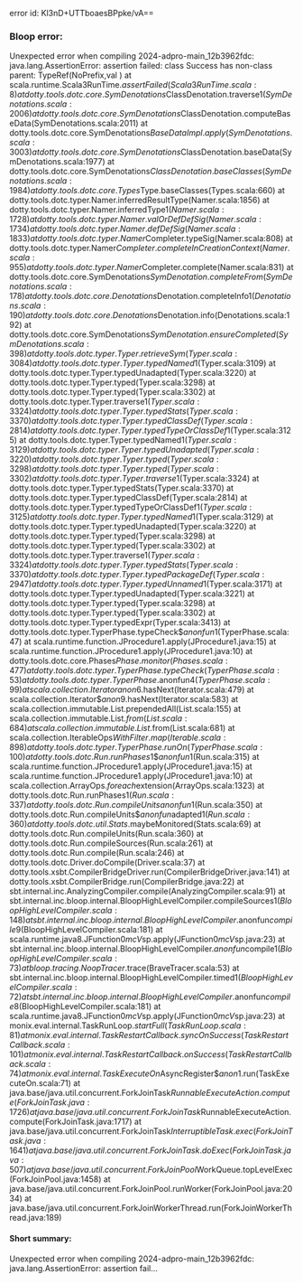 error id: Kl3nD+UTTboaesBPpke/vA==
### Bloop error:

Unexpected error when compiling 2024-adpro-main_12b3962fdc: java.lang.AssertionError: assertion failed: class Success has non-class parent: TypeRef(NoPrefix,val <none>)
	at scala.runtime.Scala3RunTime$.assertFailed(Scala3RunTime.scala:8)
	at dotty.tools.dotc.core.SymDenotations$ClassDenotation.traverse$1(SymDenotations.scala:2006)
	at dotty.tools.dotc.core.SymDenotations$ClassDenotation.computeBaseData(SymDenotations.scala:2011)
	at dotty.tools.dotc.core.SymDenotations$BaseDataImpl.apply(SymDenotations.scala:3003)
	at dotty.tools.dotc.core.SymDenotations$ClassDenotation.baseData(SymDenotations.scala:1977)
	at dotty.tools.dotc.core.SymDenotations$ClassDenotation.baseClasses(SymDenotations.scala:1984)
	at dotty.tools.dotc.core.Types$Type.baseClasses(Types.scala:660)
	at dotty.tools.dotc.typer.Namer.inferredResultType(Namer.scala:1856)
	at dotty.tools.dotc.typer.Namer.inferredType$1(Namer.scala:1728)
	at dotty.tools.dotc.typer.Namer.valOrDefDefSig(Namer.scala:1734)
	at dotty.tools.dotc.typer.Namer.defDefSig(Namer.scala:1833)
	at dotty.tools.dotc.typer.Namer$Completer.typeSig(Namer.scala:808)
	at dotty.tools.dotc.typer.Namer$Completer.completeInCreationContext(Namer.scala:955)
	at dotty.tools.dotc.typer.Namer$Completer.complete(Namer.scala:831)
	at dotty.tools.dotc.core.SymDenotations$SymDenotation.completeFrom(SymDenotations.scala:178)
	at dotty.tools.dotc.core.Denotations$Denotation.completeInfo$1(Denotations.scala:190)
	at dotty.tools.dotc.core.Denotations$Denotation.info(Denotations.scala:192)
	at dotty.tools.dotc.core.SymDenotations$SymDenotation.ensureCompleted(SymDenotations.scala:398)
	at dotty.tools.dotc.typer.Typer.retrieveSym(Typer.scala:3084)
	at dotty.tools.dotc.typer.Typer.typedNamed$1(Typer.scala:3109)
	at dotty.tools.dotc.typer.Typer.typedUnadapted(Typer.scala:3220)
	at dotty.tools.dotc.typer.Typer.typed(Typer.scala:3298)
	at dotty.tools.dotc.typer.Typer.typed(Typer.scala:3302)
	at dotty.tools.dotc.typer.Typer.traverse$1(Typer.scala:3324)
	at dotty.tools.dotc.typer.Typer.typedStats(Typer.scala:3370)
	at dotty.tools.dotc.typer.Typer.typedClassDef(Typer.scala:2814)
	at dotty.tools.dotc.typer.Typer.typedTypeOrClassDef$1(Typer.scala:3125)
	at dotty.tools.dotc.typer.Typer.typedNamed$1(Typer.scala:3129)
	at dotty.tools.dotc.typer.Typer.typedUnadapted(Typer.scala:3220)
	at dotty.tools.dotc.typer.Typer.typed(Typer.scala:3298)
	at dotty.tools.dotc.typer.Typer.typed(Typer.scala:3302)
	at dotty.tools.dotc.typer.Typer.traverse$1(Typer.scala:3324)
	at dotty.tools.dotc.typer.Typer.typedStats(Typer.scala:3370)
	at dotty.tools.dotc.typer.Typer.typedClassDef(Typer.scala:2814)
	at dotty.tools.dotc.typer.Typer.typedTypeOrClassDef$1(Typer.scala:3125)
	at dotty.tools.dotc.typer.Typer.typedNamed$1(Typer.scala:3129)
	at dotty.tools.dotc.typer.Typer.typedUnadapted(Typer.scala:3220)
	at dotty.tools.dotc.typer.Typer.typed(Typer.scala:3298)
	at dotty.tools.dotc.typer.Typer.typed(Typer.scala:3302)
	at dotty.tools.dotc.typer.Typer.traverse$1(Typer.scala:3324)
	at dotty.tools.dotc.typer.Typer.typedStats(Typer.scala:3370)
	at dotty.tools.dotc.typer.Typer.typedPackageDef(Typer.scala:2947)
	at dotty.tools.dotc.typer.Typer.typedUnnamed$1(Typer.scala:3171)
	at dotty.tools.dotc.typer.Typer.typedUnadapted(Typer.scala:3221)
	at dotty.tools.dotc.typer.Typer.typed(Typer.scala:3298)
	at dotty.tools.dotc.typer.Typer.typed(Typer.scala:3302)
	at dotty.tools.dotc.typer.Typer.typedExpr(Typer.scala:3413)
	at dotty.tools.dotc.typer.TyperPhase.typeCheck$$anonfun$1(TyperPhase.scala:47)
	at scala.runtime.function.JProcedure1.apply(JProcedure1.java:15)
	at scala.runtime.function.JProcedure1.apply(JProcedure1.java:10)
	at dotty.tools.dotc.core.Phases$Phase.monitor(Phases.scala:477)
	at dotty.tools.dotc.typer.TyperPhase.typeCheck(TyperPhase.scala:53)
	at dotty.tools.dotc.typer.TyperPhase.$anonfun$4(TyperPhase.scala:99)
	at scala.collection.Iterator$$anon$6.hasNext(Iterator.scala:479)
	at scala.collection.Iterator$$anon$9.hasNext(Iterator.scala:583)
	at scala.collection.immutable.List.prependedAll(List.scala:155)
	at scala.collection.immutable.List$.from(List.scala:684)
	at scala.collection.immutable.List$.from(List.scala:681)
	at scala.collection.IterableOps$WithFilter.map(Iterable.scala:898)
	at dotty.tools.dotc.typer.TyperPhase.runOn(TyperPhase.scala:100)
	at dotty.tools.dotc.Run.runPhases$1$$anonfun$1(Run.scala:315)
	at scala.runtime.function.JProcedure1.apply(JProcedure1.java:15)
	at scala.runtime.function.JProcedure1.apply(JProcedure1.java:10)
	at scala.collection.ArrayOps$.foreach$extension(ArrayOps.scala:1323)
	at dotty.tools.dotc.Run.runPhases$1(Run.scala:337)
	at dotty.tools.dotc.Run.compileUnits$$anonfun$1(Run.scala:350)
	at dotty.tools.dotc.Run.compileUnits$$anonfun$adapted$1(Run.scala:360)
	at dotty.tools.dotc.util.Stats$.maybeMonitored(Stats.scala:69)
	at dotty.tools.dotc.Run.compileUnits(Run.scala:360)
	at dotty.tools.dotc.Run.compileSources(Run.scala:261)
	at dotty.tools.dotc.Run.compile(Run.scala:246)
	at dotty.tools.dotc.Driver.doCompile(Driver.scala:37)
	at dotty.tools.xsbt.CompilerBridgeDriver.run(CompilerBridgeDriver.java:141)
	at dotty.tools.xsbt.CompilerBridge.run(CompilerBridge.java:22)
	at sbt.internal.inc.AnalyzingCompiler.compile(AnalyzingCompiler.scala:91)
	at sbt.internal.inc.bloop.internal.BloopHighLevelCompiler.compileSources$1(BloopHighLevelCompiler.scala:148)
	at sbt.internal.inc.bloop.internal.BloopHighLevelCompiler.$anonfun$compile$9(BloopHighLevelCompiler.scala:181)
	at scala.runtime.java8.JFunction0$mcV$sp.apply(JFunction0$mcV$sp.java:23)
	at sbt.internal.inc.bloop.internal.BloopHighLevelCompiler.$anonfun$compile$1(BloopHighLevelCompiler.scala:73)
	at bloop.tracing.NoopTracer$.trace(BraveTracer.scala:53)
	at sbt.internal.inc.bloop.internal.BloopHighLevelCompiler.timed$1(BloopHighLevelCompiler.scala:72)
	at sbt.internal.inc.bloop.internal.BloopHighLevelCompiler.$anonfun$compile$8(BloopHighLevelCompiler.scala:181)
	at scala.runtime.java8.JFunction0$mcV$sp.apply(JFunction0$mcV$sp.java:23)
	at monix.eval.internal.TaskRunLoop$.startFull(TaskRunLoop.scala:81)
	at monix.eval.internal.TaskRestartCallback.syncOnSuccess(TaskRestartCallback.scala:101)
	at monix.eval.internal.TaskRestartCallback.onSuccess(TaskRestartCallback.scala:74)
	at monix.eval.internal.TaskExecuteOn$AsyncRegister$$anon$1.run(TaskExecuteOn.scala:71)
	at java.base/java.util.concurrent.ForkJoinTask$RunnableExecuteAction.compute(ForkJoinTask.java:1726)
	at java.base/java.util.concurrent.ForkJoinTask$RunnableExecuteAction.compute(ForkJoinTask.java:1717)
	at java.base/java.util.concurrent.ForkJoinTask$InterruptibleTask.exec(ForkJoinTask.java:1641)
	at java.base/java.util.concurrent.ForkJoinTask.doExec(ForkJoinTask.java:507)
	at java.base/java.util.concurrent.ForkJoinPool$WorkQueue.topLevelExec(ForkJoinPool.java:1458)
	at java.base/java.util.concurrent.ForkJoinPool.runWorker(ForkJoinPool.java:2034)
	at java.base/java.util.concurrent.ForkJoinWorkerThread.run(ForkJoinWorkerThread.java:189)
#### Short summary: 

Unexpected error when compiling 2024-adpro-main_12b3962fdc: java.lang.AssertionError: assertion fail...